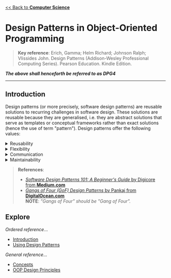 [<< Back to **Computer Science**](https://pranav-gopalkrishna.github.io/computer-science)

# Design Patterns in Object-Oriented Programming

> **Key reference**: Erich, Gamma; Helm Richard; Johnson Ralph; Vlissides John. Design Patterns (Addison-Wesley Professional Computing Series). Pearson Education. Kindle Edition.

**_The above shall henceforth be referred to as DPG4_**

---

## Introduction
Design patterns (or more precisely, software design patterns) are reusable solutions to recurring challenges in software design. These solutions are reusable because they are generalised, i.e. they are abstract solutions that serve as templates or conceptual frameworks rather than exact solutions (hence the use of term "pattern"). Design patterns offer the following values:

<details><summary>Reusability</summary>Design patterns are reusable solutions to common problems, reducing the need to rediscover solutions/solution components and promoting code reuse.</details>

<details><summary>Flexibility</summary>Being generalised, design patterns are adaptable and can be tailored to specific requirements.</details>

<details><summary>Communication</summary>Design patterns establish a shared language among developers, improving communication and collaboration.</details>

<details><summary>Maintainability</summary>Design patterns conceptually integrate and help organise various parts of a solution, which can lead to code that is easier to understand, modify and extend over time, thus making it more maintainable.</details>

> **References**:
>
> - [_Software Design Patterns 101: A Beginner's Guide_ by Digicore from **Medium.com**](https://medium.com/@digicore/software-design-patterns-101-a-beginners-guide-c6860ef8bb63)
> - [_Gangs of Four (GoF) Design Patterns_ by Pankaj from **DigitalOcean.com**](https://www.digitalocean.com/community/tutorials/gangs-of-four-gof-design-patterns) <br> **NOTE**: _"Gangs of Four" should be "Gang of Four"._

## Explore
_Ordered reference_...

- [Introduction](https://pranav-gopalkrishna.github.io/computer-science/design-patterns-in-oop/intro.html)
- [Using Design Patterns](https://pranav-gopalkrishna.github.io/computer-science/design-patterns-in-oop/using-design-patterns.html)

_General reference_...

- [Concepts](https://pranav-gopalkrishna.github.io/computer-science/design-patterns-in-oop/concepts.html)
- [OOP Design Principles](https://pranav-gopalkrishna.github.io/computer-science/design-patterns-in-oop/oop-design-principles.html)